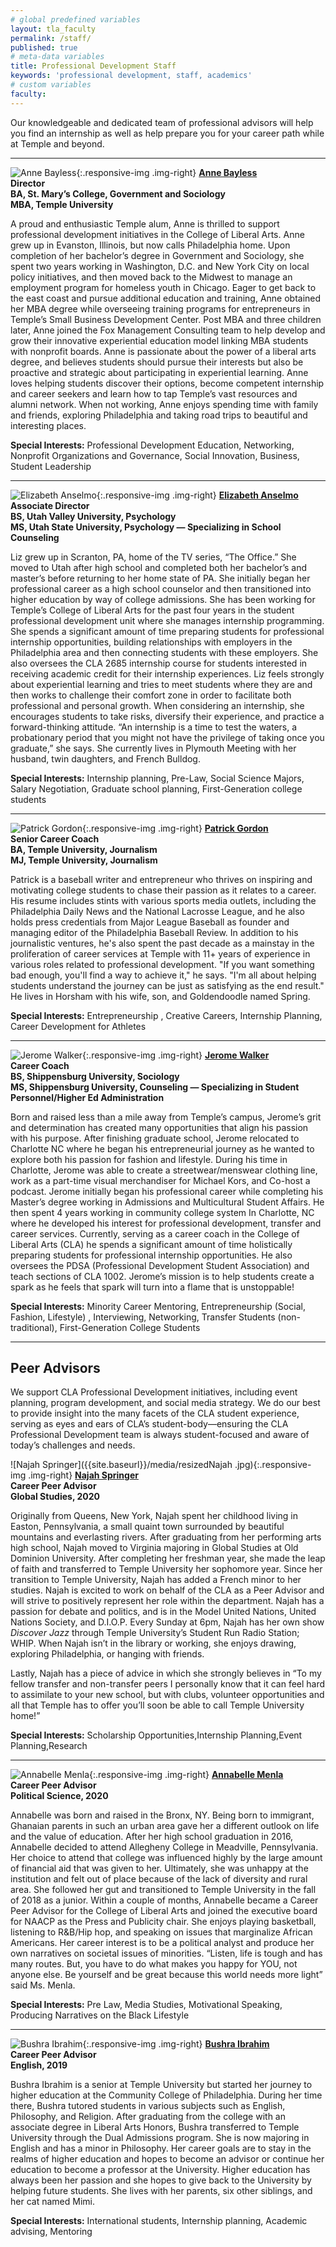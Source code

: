 ```yaml
---
# global predefined variables
layout: tla_faculty
permalink: /staff/
published: true
# meta-data variables
title: Professional Development Staff
keywords: 'professional development, staff, academics'
# custom variables
faculty: 
---
```

Our knowledgeable and dedicated team of professional advisors will help you find an internship as well as help prepare you for your career path while at Temple and beyond.

___

![Anne Bayless]({{site.baseurl}}/media/Anne-Bayless.jpg){:.responsive-img .img-right}
**[Anne Bayless](mailto:abayless@temple.edu)**<br>
**Director**<br>
**BA, St. Mary’s College, Government and Sociology**<br>
**MBA, Temple University**<br>

A proud and enthusiastic Temple alum, Anne is thrilled to support professional development initiatives in the College of Liberal Arts.  Anne grew up in Evanston, Illinois, but now calls Philadelphia home.  Upon completion of her bachelor’s degree in Government and Sociology, she spent two years working in Washington, D.C. and New York City on local policy initiatives, and then moved back to the Midwest to manage an employment program for homeless youth in Chicago.  Eager to get back to the east coast and pursue additional education and training, Anne obtained her MBA degree while overseeing training programs for entrepreneurs in Temple’s Small Business Development Center. Post MBA and three children later, Anne joined the Fox Management Consulting team to help develop and grow their innovative experiential education model linking MBA students with nonprofit boards.   Anne is passionate about the power of a liberal arts degree, and believes students should pursue their interests but also be proactive and strategic about participating in experiential learning.  Anne loves helping students discover their options, become competent internship and career seekers and learn how to tap Temple’s vast resources and alumni network.   When not working, Anne enjoys spending time with family and friends, exploring Philadelphia and taking road trips to beautiful and interesting places.

**Special Interests:** Professional Development Education, Networking, Nonprofit Organizations and Governance, Social Innovation, Business, Student Leadership

___

![Elizabeth Anselmo]({{site.baseurl}}/media/liz_anselmo2.png){:.responsive-img .img-right}
**[Elizabeth Anselmo](mailto:elizabeth.anselmo@temple.edu)**<br>
**Associate Director**<br>
**BS, Utah Valley University, Psychology**<br>
**MS, Utah State University, Psychology — Specializing in School Counseling**<br>

Liz grew up in Scranton, PA, home of the TV series, “The Office.” She moved to Utah after high school and completed both her bachelor’s and master’s before returning to her home state of PA. She initially began her professional career as a high school counselor and then transitioned into higher education by way of college admissions. She has been working for Temple’s College of Liberal Arts for the past four years in the student professional development unit where she manages internship programming. She spends a significant amount of time preparing students for professional internship opportunities, building relationships with employers in the Philadelphia area and then connecting students with these employers. She also oversees the CLA 2685 internship course for students interested in receiving academic credit for their internship experiences. Liz feels strongly about experiential learning and tries to meet students where they are and then works to challenge their comfort zone in order to facilitate both professional and personal growth. When considering an internship, she encourages students to take risks, diversify their experience, and practice a forward-thinking attitude. “An internship is a time to test the waters, a probationary period that you might not have the privilege of taking once you graduate,” she says. She currently lives in Plymouth Meeting with her husband, twin daughters, and French Bulldog.

**Special Interests:** Internship planning, Pre-Law, Social Science Majors, Salary Negotiation, Graduate school planning, First-Generation college students

___

![Patrick Gordon]({{site.baseurl}}/media/patrick_gordon2.png){:.responsive-img .img-right}
**[Patrick Gordon](mailto:pgordon@temple.edu)**<br>
**Senior Career Coach**<br>
**BA, Temple University, Journalism**<br>
**MJ, Temple University, Journalism**

Patrick is a baseball writer and entrepreneur who thrives on inspiring and motivating college students to chase their passion as it relates to a career. His resume includes stints with various sports media outlets, including the Philadelphia Daily News and the National Lacrosse League, and he also holds press credentials from Major League Baseball as founder and managing editor of the Philadelphia Baseball Review. In addition to his journalistic ventures, he's also spent the past decade as a mainstay in the proliferation of career services at Temple with 11+ years of experience in various roles related to professional development. "If you want something bad enough, you'll find a way to achieve it," he says. "I'm all about helping students understand the journey can be just as satisfying as the end result." He lives in Horsham with his wife, son, and Goldendoodle named Spring.

**Special Interests:** Entrepreneurship , Creative Careers, Internship Planning, Career Development for Athletes

___

![Jerome Walker]({{site.baseurl}}/media/headshotjerome.jpg){:.responsive-img .img-right}
**[Jerome Walker](mailto:jwalker@temple.edu)**<br>
**Career Coach**<br>
**BS, Shippensburg University, Sociology**<br>
**MS, Shippensburg University, Counseling — Specializing in Student Personnel/Higher Ed Administration**

Born and raised less than a mile away from Temple’s campus, Jerome’s grit and determination has created many opportunities that align his passion with his purpose. After finishing graduate school, Jerome relocated to Charlotte NC where he began his entrepreneurial journey as he wanted to explore both his passion for fashion and lifestyle. During his time in Charlotte, Jerome was able to create a streetwear/menswear clothing line, work as a part-time visual merchandiser for Michael Kors, and Co-host a podcast. Jerome initially began his professional career while completing his Master’s degree working in Admissions and Multicultural Student Affairs. He then spent 4 years working in community college system In Charlotte, NC where he developed his interest for professional development, transfer and career services. Currently, serving as a career coach in the College of Liberal Arts (CLA) he spends a significant amount of time holistically preparing students for professional internship opportunities. He also oversees the PDSA (Professional Development Student Association) and teach sections of CLA 1002. Jerome’s mission is to help students create a spark as he feels that spark will turn into a flame that is unstoppable!

**Special Interests:** Minority Career Mentoring, Entrepreneurship (Social, Fashion, Lifestyle) , Interviewing, Networking, Transfer Students (non-traditional), First-Generation College Students

___

## Peer Advisors 
We support CLA Professional Development initiatives, including event planning, program development, and social media strategy. We do our best to provide insight into the many facets of the CLA student experience, serving as eyes and ears of  CLA’s student-body—ensuring the CLA Professional Development team is always student-focused and aware of today’s challenges and needs.

![Najah Springer]({{site.baseurl}}/media/resizedNajah .jpg){:.responsive-img .img-right}
**[Najah Springer](mailto:najah.springer@temple.edu)**<br>
**Career Peer Advisor**<br>
**Global Studies, 2020**<br>

Originally from Queens, New York, Najah spent her childhood living in Easton, Pennsylvania, a small quaint town surrounded by beautiful mountains and everlasting rivers. After graduating from her performing arts high school, Najah moved to Virginia majoring in Global Studies at Old Dominion University. After completing her freshman year, she made the leap of faith and transferred to Temple University her sophomore year. Since her transition to Temple University, Najah has added a French minor to her studies. Najah is excited to work on behalf of the CLA as a Peer Advisor and will strive to positively represent her role within the department. Najah has a passion for debate and politics, and is in the Model United Nations, United Nations Society, and D.I.O.P. Every Sunday at 6pm, Najah has her own show _Discover Jazz_ through Temple University’s Student Run Radio Station; WHIP. When Najah isn’t in the library or working, she enjoys drawing, exploring Philadelphia, or hanging with friends.

Lastly, Najah has a piece of advice in which she strongly believes in “To my fellow transfer and non-transfer peers I personally know that it can feel hard to assimilate to your new school, but with clubs, volunteer opportunities and all that Temple has to offer you’ll soon be able to call Temple University home!”

**Special Interests:** Scholarship Opportunities,Internship Planning,Event Planning,Research

___

![Annabelle Menla]({{site.baseurl}}/media/resizedAnnabelle.jpg){:.responsive-img .img-right}
**[Annabelle Menla](mailto:amenla@temple.edu)**<br>
**Career Peer Advisor**<br>
**Political Science, 2020**<br>

Annabelle was born and raised in the Bronx, NY. Being born to immigrant, Ghanaian parents in such an urban area gave her a different outlook on life and the value of education. After her high school graduation in 2016, Annabelle decided to attend Allegheny College in Meadville, Pennsylvania. Her choice to attend that college was influenced highly by the large amount of financial aid that was given to her. Ultimately, she was unhappy at the institution and felt out of place because of the lack of diversity and rural area. She followed her gut and transitioned to Temple University in the fall of 2018 as a junior.  Within a couple of months, Annabelle became a Career Peer Advisor for the College of Liberal Arts and joined the executive board for NAACP as the Press and Publicity chair. She enjoys playing basketball, listening to R&B/Hip hop, and speaking on issues that marginalize African Americans. Her career interest is to be a political analyst and produce her own narratives on societal issues of minorities. “Listen, life is tough and has many routes. But, you have to do what makes you happy for YOU, not anyone else. Be yourself and be great because this world needs more light” said Ms. Menla. 

**Special Interests:** Pre Law, Media Studies, Motivational Speaking, Producing Narratives on the Black Lifestyle

___

![Bushra Ibrahim]({{site.baseurl}}/media/resizedBushra.jpg){:.responsive-img .img-right}
**[Bushra Ibrahim](mailto:bushra.ibrahim@temple.edu)**<br>
**Career Peer Advisor**<br>
**English, 2019**<br>

Bushra Ibrahim is a senior at Temple University but started her journey to higher education at the Community College of Philadelphia. During her time there, Bushra tutored students in various subjects such as English, Philosophy, and Religion. After graduating from the college with an associate degree in Liberal Arts Honors, Bushra transferred to Temple University through the Dual Admissions program. She is now majoring in English and has a minor in Philosophy. Her career goals are to stay in the realms of higher education and hopes to become an advisor or continue her education to become a professor at the University. Higher education has always been her passion and she hopes to give back to the University by helping future students. She lives with her parents, six other siblings, and her cat named Mimi.

**Special Interests:** International students, Internship planning, Academic advising, Mentoring
